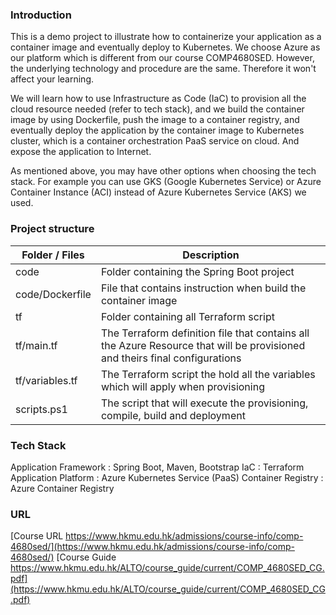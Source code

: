 ### Introduction

This is a demo project to illustrate how to containerize your application as a container image and eventually deploy to Kubernetes. We choose Azure as our platform which is different from our course COMP4680SED. However, the underlying technology and procedure are the same. Therefore it won't affect your learning.

We will learn how to use Infrastructure as Code (IaC) to provision all the cloud resource needed (refer to tech stack), and we build the container image by using Dockerfile, push the image to a container registry, and eventually deploy the application by the container image to Kubernetes cluster, which is a container orchestration PaaS service on cloud. And expose the application to Internet.

As mentioned above, you may have other options when choosing the tech stack. For example you can use GKS (Google Kubernetes Service) or Azure Container Instance (ACI) instead of Azure Kubernetes Service (AKS) we used.

### Project structure

| Folder / Files  | Description                                                                                                                 |
|-----------------|-----------------------------------------------------------------------------------------------------------------------------|
| code            | Folder containing the Spring Boot project                                                                                   |
| code/Dockerfile | File that contains instruction when build the container image                                                               |
| tf              | Folder containing all Terraform script                                                                                      |
| tf/main.tf      | The Terraform definition file that contains all the Azure Resource that will be provisioned and theirs final configurations |
| tf/variables.tf | The Terraform script the hold all the variables which will apply when provisioning                                          |
| scripts.ps1     | The script that will execute the provisioning, compile, build and deployment                                                |

### Tech Stack
Application Framework : Spring Boot, Maven, Bootstrap
IaC : Terraform
Application Platform : Azure Kubernetes Service (PaaS)
Container Registry : Azure Container Registry

### URL
[Course URL https://www.hkmu.edu.hk/admissions/course-info/comp-4680sed/](https://www.hkmu.edu.hk/admissions/course-info/comp-4680sed/)
[Course Guide https://www.hkmu.edu.hk/ALTO/course_guide/current/COMP_4680SED_CG.pdf](https://www.hkmu.edu.hk/ALTO/course_guide/current/COMP_4680SED_CG.pdf)
